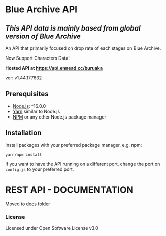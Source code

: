 
# Blue Archive API

## *This API data is mainly based from global version of Blue Archive*

An API that primarily focused on drop rate of each stages on Blue Archive.

Now Support Characters Data!

**Hosted API at https://api.ennead.cc/buruaka** 

ver: v1.44.177632

## Prerequisites

- [Node.js](https://nodejs.org/): ^16.0.0
- [Yarn](https://yarnpkg.com/) similar to Node.js
- [NPM](https://npmjs.org/) or any other Node.js package manager

## Installation

Install packages with your preferred package manager, e.g. npm:

```
yarn/npm install
```

If you want to have the API running on a different port, change the port on `config.js` to your preferred port.

# REST API - DOCUMENTATION

Moved to [docs](https://github.com/torikushiii/BlueArchiveAPI/tree/main/docs) folder

### License

Licensed under Open Software License v3.0
